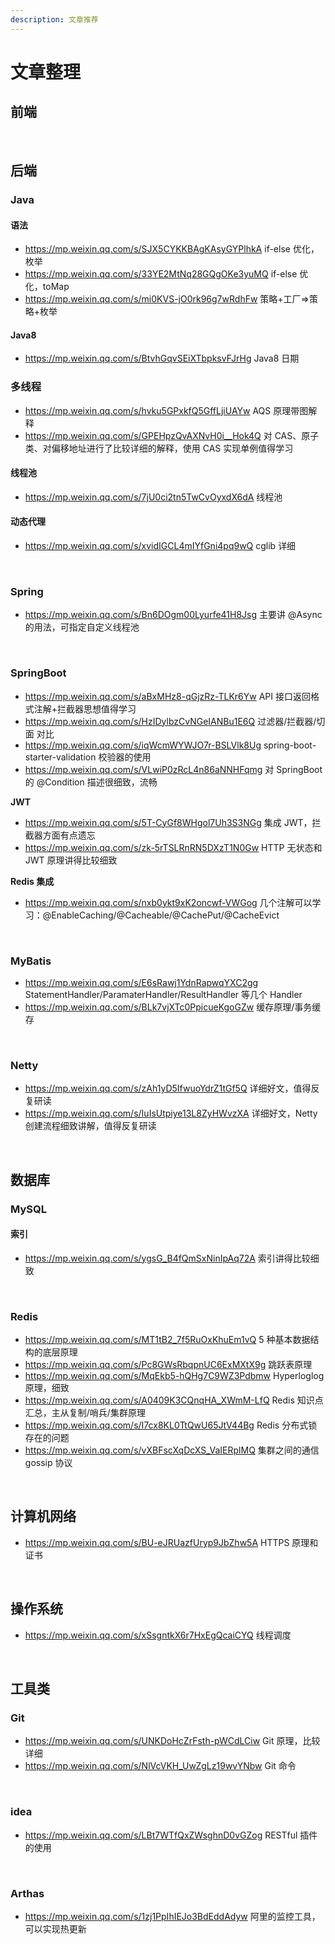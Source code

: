 ```yaml
---
description: 文章推荐
---
```


# 文章整理

## 前端

<br>

## 后端

### Java

#### 语法

* https://mp.weixin.qq.com/s/SJX5CYKKBAgKAsyGYPlhkA if-else 优化，枚举
* https://mp.weixin.qq.com/s/33YE2MtNq28GQgOKe3yuMQ if-else 优化，toMap
* https://mp.weixin.qq.com/s/mi0KVS-jO0rk96g7wRdhFw 策略+工厂=>策略+枚举

#### Java8

* https://mp.weixin.qq.com/s/BtvhGqvSEiXTbpksvFJrHg Java8 日期

### 多线程

* https://mp.weixin.qq.com/s/hvku5GPxkfQ5GffLjiUAYw AQS 原理带图解释
* https://mp.weixin.qq.com/s/GPEHpzQvAXNvH0i__Hok4Q 对 CAS、原子类、对偏移地址进行了比较详细的解释，使用 CAS 实现单例值得学习

#### 线程池

* https://mp.weixin.qq.com/s/7jU0ci2tn5TwCvOyxdX6dA 线程池

#### 动态代理

* https://mp.weixin.qq.com/s/xvidIGCL4mIYfGni4pq9wQ cglib 详细

<br>

### Spring

* https://mp.weixin.qq.com/s/Bn6DOgm00Lyurfe41H8Jsg 主要讲 @Async 的用法，可指定自定义线程池

<br>

### SpringBoot

* https://mp.weixin.qq.com/s/aBxMHz8-qGjzRz-TLKr6Yw API 接口返回格式注解+拦截器思想值得学习
* https://mp.weixin.qq.com/s/HzIDylbzCvNGeIANBu1E6Q 过滤器/拦截器/切面 对比
* https://mp.weixin.qq.com/s/iqWcmWYWJO7r-BSLVlk8Ug spring-boot-starter-validation 校验器的使用
* https://mp.weixin.qq.com/s/VLwiP0zRcL4n86aNNHFqmg 对 SpringBoot 的 @Condition 描述很细致，流畅

**JWT**

* https://mp.weixin.qq.com/s/5T-CyGf8WHgol7Uh3S3NGg 集成 JWT，拦截器方面有点遗忘
* https://mp.weixin.qq.com/s/zk-5rTSLRnRN5DXzT1N0Gw HTTP 无状态和 JWT 原理讲得比较细致

**Redis 集成**

* https://mp.weixin.qq.com/s/nxb0ykt9xK2oncwf-VWGog 几个注解可以学习：@EnableCaching/@Cacheable/@CachePut/@CacheEvict

<br>

### MyBatis

* https://mp.weixin.qq.com/s/E6sRawj1YdnRapwqYXC2gg StatementHandler/ParamaterHandler/ResultHandler 等几个 Handler
* https://mp.weixin.qq.com/s/BLk7vjXTc0PpicueKgoGZw 缓存原理/事务缓存

<br>

### Netty

* https://mp.weixin.qq.com/s/zAh1yD5IfwuoYdrZ1tGf5Q 详细好文，值得反复研读
* https://mp.weixin.qq.com/s/IuIsUtpiye13L8ZyHWvzXA 详细好文，Netty 创建流程细致讲解，值得反复研读

<br>

## 数据库

### MySQL

#### 索引

* https://mp.weixin.qq.com/s/ygsG_B4fQmSxNinIpAq72A 索引讲得比较细致

<br>

### Redis

* https://mp.weixin.qq.com/s/MT1tB2_7f5RuOxKhuEm1vQ 5 种基本数据结构的底层原理
* https://mp.weixin.qq.com/s/Pc8GWsRbqpnUC6ExMXtX9g 跳跃表原理
* https://mp.weixin.qq.com/s/MqEkb5-hQHg7C9WZ3Pdbmw Hyperloglog 原理，细致
* https://mp.weixin.qq.com/s/A0409K3CQnqHA_XWmM-LfQ Redis 知识点汇总，主从复制/哨兵/集群原理
* https://mp.weixin.qq.com/s/I7cx8KL0TtQwU65JtV44Bg Redis 分布式锁存在的问题
* https://mp.weixin.qq.com/s/vXBFscXqDcXS_VaIERplMQ 集群之间的通信 gossip 协议

<br>

## 计算机网络

* https://mp.weixin.qq.com/s/BU-eJRUazfUryp9JbZhw5A HTTPS 原理和证书

<br>

## 操作系统

* https://mp.weixin.qq.com/s/xSsgntkX6r7HxEgQcaiCYQ 线程调度

<br>

## 工具类

### Git

* https://mp.weixin.qq.com/s/UNKDoHcZrFsth-pWCdLCiw Git 原理，比较详细
* https://mp.weixin.qq.com/s/NlVcVKH_UwZgLz19wvYNbw Git 命令

<br>

### idea

* https://mp.weixin.qq.com/s/LBt7WTfQxZWsghnD0vGZog RESTful 插件的使用

<br>

### Arthas

* https://mp.weixin.qq.com/s/1zj1PpIhIEJo3BdEddAdyw 阿里的监控工具，可以实现热更新
